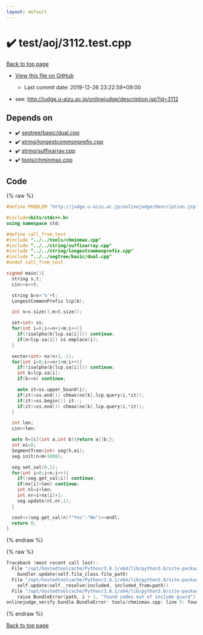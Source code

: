 ```yaml
---
layout: default
---
```


<!-- mathjax config similar to math.stackexchange -->
<script type="text/javascript" async
  src="https://cdnjs.cloudflare.com/ajax/libs/mathjax/2.7.5/MathJax.js?config=TeX-MML-AM_CHTML">
</script>
<script type="text/x-mathjax-config">
  MathJax.Hub.Config({
    TeX: { equationNumbers: { autoNumber: "AMS" }},
    tex2jax: {
      inlineMath: [ ['$','$'] ],
      processEscapes: true
    },
    "HTML-CSS": { matchFontHeight: false },
    displayAlign: "left",
    displayIndent: "2em"
  });
</script>

<script type="text/javascript" src="https://cdnjs.cloudflare.com/ajax/libs/jquery/3.4.1/jquery.min.js"></script>
<script src="https://cdn.jsdelivr.net/npm/jquery-balloon-js@1.1.2/jquery.balloon.min.js" integrity="sha256-ZEYs9VrgAeNuPvs15E39OsyOJaIkXEEt10fzxJ20+2I=" crossorigin="anonymous"></script>
<script type="text/javascript" src="../../../assets/js/copy-button.js"></script>
<link rel="stylesheet" href="../../../assets/css/copy-button.css" />


# :heavy_check_mark: test/aoj/3112.test.cpp

<a href="../../../index.html">Back to top page</a>

* <a href="{{ site.github.repository_url }}/blob/master/test/aoj/3112.test.cpp">View this file on GitHub</a>
    - Last commit date: 2019-12-26 23:22:59+09:00


* see: <a href="http://judge.u-aizu.ac.jp/onlinejudge/description.jsp?id=3112">http://judge.u-aizu.ac.jp/onlinejudge/description.jsp?id=3112</a>


## Depends on

* :heavy_check_mark: <a href="../../../library/segtree/basic/dual.cpp.html">segtree/basic/dual.cpp</a>
* :heavy_check_mark: <a href="../../../library/string/longestcommonprefix.cpp.html">string/longestcommonprefix.cpp</a>
* :heavy_check_mark: <a href="../../../library/string/suffixarray.cpp.html">string/suffixarray.cpp</a>
* :heavy_check_mark: <a href="../../../library/tools/chminmax.cpp.html">tools/chminmax.cpp</a>


## Code

<a id="unbundled"></a>
{% raw %}
```cpp
#define PROBLEM "http://judge.u-aizu.ac.jp/onlinejudge/description.jsp?id=3112"

#include<bits/stdc++.h>
using namespace std;

#define call_from_test
#include "../../tools/chminmax.cpp"
#include "../../string/suffixarray.cpp"
#include "../../string/longestcommonprefix.cpp"
#include "../../segtree/basic/dual.cpp"
#undef call_from_test

signed main(){
  string s,t;
  cin>>s>>t;

  string b=s+'%'+t;
  LongestCommonPrefix lcp(b);

  int n=s.size(),m=t.size();

  set<int> ss;
  for(int i=0;i<=n+1+m;i++){
    if(!isalpha(b[lcp.sa[i]])) continue;
    if(n<lcp.sa[i]) ss.emplace(i);
  }

  vector<int> nx(n+1,-1);
  for(int i=0;i<=n+1+m;i++){
    if(!isalpha(b[lcp.sa[i]])) continue;
    int k=lcp.sa[i];
    if(k>=n) continue;

    auto it=ss.upper_bound(i);
    if(it!=ss.end()) chmax(nx[k],lcp.query(i,*it));
    if(it!=ss.begin()) it--;
    if(it!=ss.end()) chmax(nx[k],lcp.query(i,*it));
  }

  int len;
  cin>>len;

  auto h=[&](int a,int b){return a||b;};
  int ei=0;
  SegmentTree<int> seg(h,ei);
  seg.init(n+m+1000);

  seg.set_val(0,1);
  for(int i=0;i<n;i++){
    if(!seg.get_val(i)) continue;
    if(nx[i]<len) continue;
    int nl=i+len;
    int nr=i+nx[i]+1;
    seg.update(nl,nr,1);
  }

  cout<<(seg.get_val(n)?"Yes":"No")<<endl;
  return 0;
}

```
{% endraw %}

<a id="bundled"></a>
{% raw %}
```cpp
Traceback (most recent call last):
  File "/opt/hostedtoolcache/Python/3.8.1/x64/lib/python3.8/site-packages/onlinejudge_verify/docs.py", line 340, in write_contents
    bundler.update(self.file_class.file_path)
  File "/opt/hostedtoolcache/Python/3.8.1/x64/lib/python3.8/site-packages/onlinejudge_verify/bundle.py", line 154, in update
    self.update(self._resolve(included, included_from=path))
  File "/opt/hostedtoolcache/Python/3.8.1/x64/lib/python3.8/site-packages/onlinejudge_verify/bundle.py", line 123, in update
    raise BundleError(path, i + 1, "found codes out of include guard")
onlinejudge_verify.bundle.BundleError: tools/chminmax.cpp: line 5: found codes out of include guard

```
{% endraw %}

<a href="../../../index.html">Back to top page</a>

